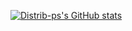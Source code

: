 [![Distrib-ps's GitHub stats](https://github-readme-stats.vercel.app/api?username=Distrib-ps&theme=draculaa)](https://github.com/Distrib-ps/)
